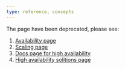 ```yaml
---
type: reference, concepts
---
```


The page have been deprecated, please see:

1. [Availability page](../availability/index.md)
1. [Scaling page](https://docs.gitlab.com/ee/administration/scaling/)
1. [Docs page for high availability](https://docs.gitlab.com/ee/administration/high_availability/gitlab.html)
1. [High availability solitions page](https://about.gitlab.com/solutions/high-availability/)
